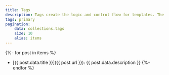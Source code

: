 ```yaml
---
title: Tags
description: Tags create the logic and control flow for templates. The curly brace percentage delimiters {% and %} and the text that they surround do not produce any visible output when the template is rendered. This lets you assign variables and create conditions or loops without showing any of the Liquid logic on the page.
tags: primary
pagination:
    data: collections.tags
    size: 10
    alias: items
---
```

{%- for post in items %}
- [{{ post.data.title }}]({{ post.url }}): {{ post.data.description }}
{%- endfor %}
